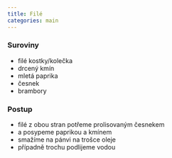 ```yaml
---
title: Filé
categories: main
---
```


### Suroviny
- filé kostky/kolečka
- drcený kmín
- mletá paprika
- česnek
- brambory

### Postup
- filé z obou stran potřeme prolisovaným česnekem
- a posypeme paprikou a kmínem
- smažíme na pánvi na trošce oleje
- případně trochu podlijeme vodou
